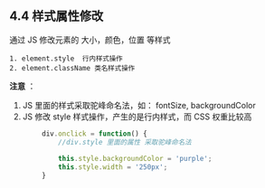 ## 4.4 样式属性修改

通过 JS 修改元素的 大小，颜色，位置 等样式

```
1. element.style  行内样式操作
2. element.className 类名样式操作
```

**注意** ：

1. JS 里面的样式采取驼峰命名法，如： fontSize,  backgroundColor
2. JS 修改 style 样式操作，产生的是行内样式，而 CSS 权重比较高

```js
        div.onclick = function() {
            //div.style 里面的属性 采取驼峰命名法
            
            this.style.backgroundColor = 'purple';
            this.style.width = '250px';
        }

```


